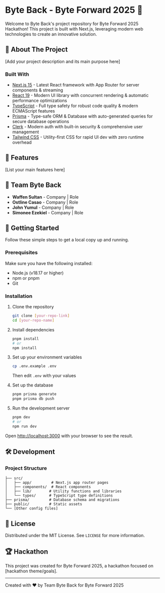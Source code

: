 # Byte Back - Byte Forward 2025 🚀

Welcome to Byte Back's project repository for Byte Forward 2025 Hackathon! This project is built with Next.js, leveraging modern web technologies to create an innovative solution.

## 🌟 About The Project

[Add your project description and its main purpose here]

### Built With

- [Next.js 15](https://nextjs.org/) - Latest React framework with App Router for server components & streaming
- [React 19](https://react.dev/) - Modern UI library with concurrent rendering & automatic performance optimizations
- [TypeScript](https://www.typescriptlang.org/) - Full type safety for robust code quality & modern ECMAScript features
- [Prisma](https://www.prisma.io/) - Type-safe ORM & Database with auto-generated queries for secure database operations
- [Clerk](https://clerk.com/) - Modern auth with built-in security & comprehensive user management
- [Tailwind CSS](https://tailwindcss.com/) - Utility-first CSS for rapid UI dev with zero runtime overhead

## 🎯 Features

[List your main features here]

## 👥 Team Byte Back

- **Waffen Sultan** - Company | Role
- **Ostline Casao** - Company | Role
- **John Yumul** - Company | Role
- **Simonee Ezekiel** - Company | Role

## 🚀 Getting Started

Follow these simple steps to get a local copy up and running.

### Prerequisites

Make sure you have the following installed:

- Node.js (v18.17 or higher)
- npm or pnpm
- Git

### Installation

1. Clone the repository

   ```sh
   git clone [your-repo-link]
   cd [your-repo-name]
   ```

2. Install dependencies

   ```sh
   pnpm install
   # or
   npm install
   ```

3. Set up your environment variables

   ```sh
   cp .env.example .env
   ```

   Then edit `.env` with your values

4. Set up the database

   ```sh
   pnpm prisma generate
   pnpm prisma db push
   ```

5. Run the development server
   ```sh
   pnpm dev
   # or
   npm run dev
   ```

Open [http://localhost:3000](http://localhost:3000) with your browser to see the result.

## 🛠 Development

### Project Structure

```
├── src/
│   ├── app/         # Next.js app router pages
│   ├── components/  # React components
│   ├── lib/        # Utility functions and libraries
│   └── types/      # TypeScript type definitions
├── prisma/         # Database schema and migrations
├── public/         # Static assets
└── [Other config files]
```

## 📄 License

Distributed under the MIT License. See `LICENSE` for more information.

## 🏆 Hackathon

This project was created for Byte Forward 2025, a hackathon focused on [hackathon theme/goals].

---

Created with ❤️ by Team Byte Back for Byte Forward 2025
